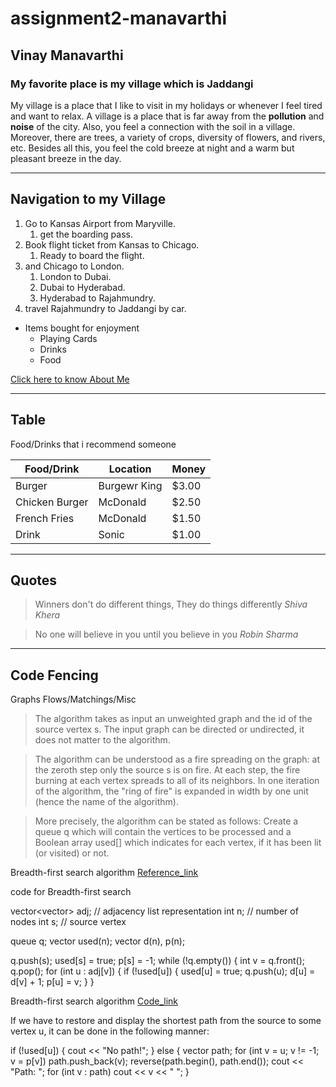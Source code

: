 # assignment2-manavarthi

## Vinay Manavarthi
### My favorite place is my village which is Jaddangi <br>

My village is a place that I like to visit in my holidays or whenever I feel tired and want to relax. A village is a place that is far away from the __pollution__ and __noise__ of the city. Also, you feel a connection with the soil in a village. Moreover, there are trees, a variety of crops, diversity of flowers, and rivers, etc. Besides all this, you feel the cold breeze at night and a warm but pleasant breeze in the day.

---

## Navigation to my Village

1. Go to Kansas Airport from Maryville.
    1. get the boarding pass.
2. Book flight ticket from  Kansas to Chicago.
    1. Ready to board the flight.
3. and Chicago to London.
    1. London to Dubai.
    2. Dubai to Hyderabad.
    3. Hyderabad to Rajahmundry.
4. travel Rajahmundry to Jaddangi by car.


* Items bought for enjoyment 
    * Playing Cards
    * Drinks
    * Food


[Click here to know About Me](AboutMe.md)

 ---
## Table

Food/Drinks that i recommend someone

| Food/Drink | Location | Money |
| -----------| -------- | ----- |
| Burger | Burgewr King | $3.00 |
|Chicken Burger | McDonald | $2.50 |
| French Fries | McDonald | $1.50 |
| Drink | Sonic | $1.00 |

---

## Quotes

> Winners don't do different things, They do things differently  *Shiva  Khera* 

> No one will believe in you until you believe in you  *Robin Sharma*


---

## Code Fencing

Graphs Flows/Matchings/Misc

>The algorithm takes as input an unweighted graph and the id of the source vertex s. The input graph can be directed or undirected, it does not matter to the algorithm.

>The algorithm can be understood as a fire spreading on the graph: at the zeroth step only the source s is on fire. At each step, the fire burning at each vertex spreads to all of its neighbors. In one iteration of the algorithm, the "ring of fire" is expanded in width by one unit (hence the name of the algorithm).

>More precisely, the algorithm can be stated as follows: Create a queue q which will contain the vertices to be processed and a Boolean array used[] which indicates for each vertex, if it has been lit (or visited) or not.

Breadth-first search algorithm [Reference_link](https://en.wikipedia.org/wiki/Breadth-first_search)

code for Breadth-first search

vector<vector<int>> adj;  // adjacency list representation
int n; // number of nodes
int s; // source vertex

queue<int> q;
vector<bool> used(n);
vector<int> d(n), p(n);

q.push(s);
used[s] = true;
p[s] = -1;
while (!q.empty()) {
    int v = q.front();
    q.pop();
    for (int u : adj[v]) {
        if (!used[u]) {
            used[u] = true;
            q.push(u);
            d[u] = d[v] + 1;
            p[u] = v;
        }
    }

Breadth-first search algorithm [Code_link](https://cp-algorithms.com/graph/breadth-first-search.html)

If we have to restore and display the shortest path from the source to some vertex u, it can be done in the following manner:

if (!used[u]) {
    cout << "No path!";
} else {
    vector<int> path;
    for (int v = u; v != -1; v = p[v])
        path.push_back(v);
    reverse(path.begin(), path.end());
    cout << "Path: ";
    for (int v : path)
        cout << v << " ";
}